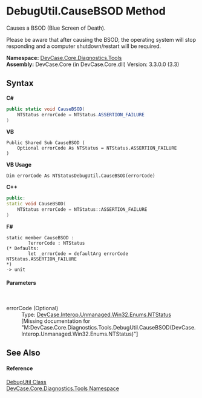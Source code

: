 # DebugUtil.CauseBSOD Method 
 

Causes a BSOD (Blue Screen of Death). 

 Please be aware that after causing the BSOD, the operating system will stop responding and a computer shutdown/restart will be required.

**Namespace:**&nbsp;<a href="N_DevCase_Core_Diagnostics_Tools">DevCase.Core.Diagnostics.Tools</a><br />**Assembly:**&nbsp;DevCase.Core (in DevCase.Core.dll) Version: 3.3.0.0 (3.3)

## Syntax

**C#**<br />
``` C#
public static void CauseBSOD(
	NTStatus errorCode = NTStatus.ASSERTION_FAILURE
)
```

**VB**<br />
``` VB
Public Shared Sub CauseBSOD ( 
	Optional errorCode As NTStatus = NTStatus.ASSERTION_FAILURE
)
```

**VB Usage**<br />
``` VB Usage
Dim errorCode As NTStatusDebugUtil.CauseBSOD(errorCode)
```

**C++**<br />
``` C++
public:
static void CauseBSOD(
	NTStatus errorCode = NTStatus::ASSERTION_FAILURE
)
```

**F#**<br />
``` F#
static member CauseBSOD : 
        ?errorCode : NTStatus 
(* Defaults:
        let _errorCode = defaultArg errorCode NTStatus.ASSERTION_FAILURE
*)
-> unit 

```


#### Parameters
&nbsp;<dl><dt>errorCode (Optional)</dt><dd>Type: <a href="T_DevCase_Interop_Unmanaged_Win32_Enums_NTStatus">DevCase.Interop.Unmanaged.Win32.Enums.NTStatus</a><br />\[Missing <param name="errorCode"/> documentation for "M:DevCase.Core.Diagnostics.Tools.DebugUtil.CauseBSOD(DevCase.Interop.Unmanaged.Win32.Enums.NTStatus)"\]</dd></dl>

## See Also


#### Reference
<a href="T_DevCase_Core_Diagnostics_Tools_DebugUtil">DebugUtil Class</a><br /><a href="N_DevCase_Core_Diagnostics_Tools">DevCase.Core.Diagnostics.Tools Namespace</a><br />